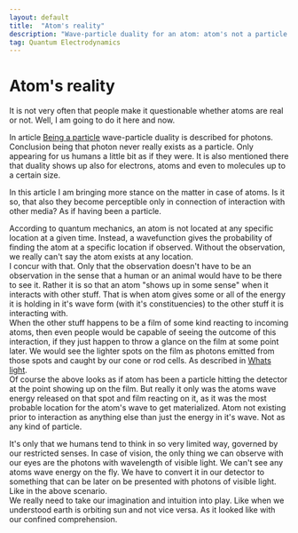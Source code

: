 ```yaml
---
layout: default
title:  "Atom's reality"
description: "Wave-particle duality for an atom: atom's not a particle at any point"
tag: Quantum Electrodynamics
---
```


# Atom's reality 

It is not very often that people make it questionable whether atoms are real or not. Well, I am going to do it here and now.

In article [Being a particle](https://veikkonyfors.github.io/blog/2022/03/15/being-a-particle.html) wave-particle duality is described for photons. Conclusion being that photon never really exists as a particle. Only appearing for us humans a little bit as if they were. It is also mentioned there that duality shows up also for electrons, atoms and even to molecules up to a certain size.

In this article I am bringing more stance on the matter in case of atoms. Is it so, that also they become perceptible only in connection of interaction with other media? As if having been a particle.

According to quantum mechanics, an atom is not located at any specific location at a given time. Instead, a wavefunction gives the probability of finding the atom at a specific location if observed. Without the observation, we really can't say the atom exists at any location.  
I concur with that. Only that the observation doesn't have to be an observation in the sense that a human or an animal would have to be there to see it. Rather it is so that an atom "shows up in some sense" when it interacts with other stuff. That is when atom gives some or all of the energy it is holding in it's wave form (with it's constituencies) to the other stuff it is interacting with.  
When the other stuff happens to be a film of some kind reacting to incoming atoms, then even people would be capable of seeing the outcome of this interaction, if they just happen to throw a glance on the film at some point later. We would see the lighter spots on the film as photons emitted from those spots and caught by our cone or rod cells. As described in [Whats light](https://veikkonyfors.github.io/blog/2022/02/08/what-is-light.html).  
Of course the above looks as if atom has been a particle hitting the detector at the point showing up on the film. But really it only was the atoms wave energy released on that spot and film reacting on it, as it was the most probable location for the atom's wave to get materialized. Atom not existing prior to interaction as anything else than just the energy in it's wave. Not as any kind of particle.

It's only that we humans tend to think in so very limited way, governed by our restricted senses. In case of vision, the only thing we can observe with our eyes are the photons with wavelength of visible light. We can't see any atoms wave energy on the fly. We have to convert it in our detector to something that can be later on be presented with photons of visible light. Like in the above scenario.  
We really need to take our imagination and intuition into play. Like when we understood earth is orbiting sun and not vice versa. As it looked like with our confined comprehension.